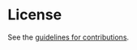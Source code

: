 # License

See the
[guidelines for contributions](https://github.com/ioggstream/draft-polli-service-description-well-known-uri/blob/master/CONTRIBUTING.md).
